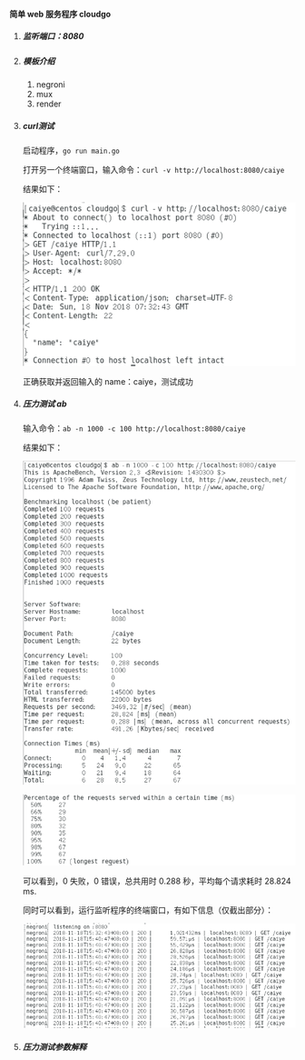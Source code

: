 #### 简单 web 服务程序 cloudgo



1. ##### 监听端口：8080

2. ##### 模板介绍

   1. negroni
   2. mux
   3. render

3. ##### curl测试

   启动程序，`go run main.go`

   打开另一个终端窗口，输入命令：`curl -v http://localhost:8080/caiye`

   结果如下：

   ![](pics\curl.png)

   正确获取并返回输入的 name：caiye，测试成功

   

4. ##### 压力测试 ab

   输入命令：`ab -n 1000 -c 100 http://localhost:8080/caiye`

   结果如下：

   ![](pics\ab1.png)

   ![](pics\ab2.png)

   可以看到，0 失败，0 错误，总共用时 0.288 秒，平均每个请求耗时 28.824 ms.

   

   同时可以看到，运行监听程序的终端窗口，有如下信息（仅截出部分）：

   ![](pics\listen.png)

   

5. ##### 压力测试参数解释